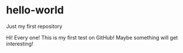 # hello-world
Just my first repository

Hi! Every one! This is my first test on GitHub! Maybe something will get interesting!
